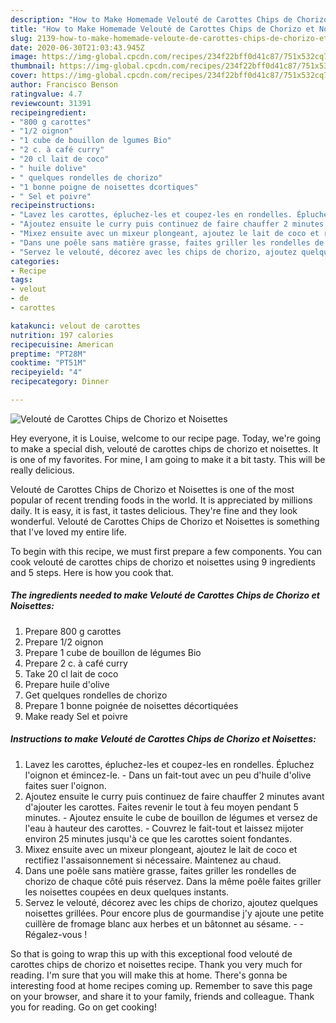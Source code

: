 ```yaml
---
description: "How to Make Homemade Velouté de Carottes Chips de Chorizo et Noisettes"
title: "How to Make Homemade Velouté de Carottes Chips de Chorizo et Noisettes"
slug: 2139-how-to-make-homemade-veloute-de-carottes-chips-de-chorizo-et-noisettes
date: 2020-06-30T21:03:43.945Z
image: https://img-global.cpcdn.com/recipes/234f22bff0d41c87/751x532cq70/veloute-de-carottes-chips-de-chorizo-et-noisettes-photo-principale-de-la-recette.jpg
thumbnail: https://img-global.cpcdn.com/recipes/234f22bff0d41c87/751x532cq70/veloute-de-carottes-chips-de-chorizo-et-noisettes-photo-principale-de-la-recette.jpg
cover: https://img-global.cpcdn.com/recipes/234f22bff0d41c87/751x532cq70/veloute-de-carottes-chips-de-chorizo-et-noisettes-photo-principale-de-la-recette.jpg
author: Francisco Benson
ratingvalue: 4.7
reviewcount: 31391
recipeingredient:
- "800 g carottes"
- "1/2 oignon"
- "1 cube de bouillon de lgumes Bio"
- "2 c. à café curry"
- "20 cl lait de coco"
- " huile dolive"
- " quelques rondelles de chorizo"
- "1 bonne poigne de noisettes dcortiques"
- " Sel et poivre"
recipeinstructions:
- "Lavez les carottes, épluchez-les et coupez-les en rondelles. Épluchez l&#39;oignon et émincez-le. Dans un fait-tout avec un peu d&#39;huile d&#39;olive faites suer l&#39;oignon."
- "Ajoutez ensuite le curry puis continuez de faire chauffer 2 minutes avant d&#39;ajouter les carottes. Faites revenir le tout à feu moyen pendant 5 minutes. Ajoutez ensuite le cube de bouillon de légumes et versez de l&#39;eau à hauteur des carottes. Couvrez le fait-tout et laissez mijoter environ 25 minutes jusqu&#39;à ce que les carottes soient fondantes."
- "Mixez ensuite avec un mixeur plongeant, ajoutez le lait de coco et rectifiez l&#39;assaisonnement si nécessaire. Maintenez au chaud."
- "Dans une poêle sans matière grasse, faites griller les rondelles de chorizo de chaque côté puis réservez. Dans la même poêle faites griller les noisettes coupées en deux quelques instants."
- "Servez le velouté, décorez avec les chips de chorizo, ajoutez quelques noisettes grillées. Pour encore plus de gourmandise j&#39;y ajoute une petite cuillère de fromage blanc aux herbes et un bâtonnet au sésame.  Régalez-vous !"
categories:
- Recipe
tags:
- velout
- de
- carottes

katakunci: velout de carottes 
nutrition: 197 calories
recipecuisine: American
preptime: "PT28M"
cooktime: "PT51M"
recipeyield: "4"
recipecategory: Dinner

---
```



![Velouté de Carottes Chips de Chorizo et Noisettes](https://img-global.cpcdn.com/recipes/234f22bff0d41c87/751x532cq70/veloute-de-carottes-chips-de-chorizo-et-noisettes-photo-principale-de-la-recette.jpg)

Hey everyone, it is Louise, welcome to our recipe page. Today, we're going to make a special dish, velouté de carottes chips de chorizo et noisettes. It is one of my favorites. For mine, I am going to make it a bit tasty. This will be really delicious.

Velouté de Carottes Chips de Chorizo et Noisettes is one of the most popular of recent trending foods in the world. It is appreciated by millions daily. It is easy, it is fast, it tastes delicious. They're fine and they look wonderful. Velouté de Carottes Chips de Chorizo et Noisettes is something that I've loved my entire life.




To begin with this recipe, we must first prepare a few components. You can cook velouté de carottes chips de chorizo et noisettes using 9 ingredients and 5 steps. Here is how you cook that.

<!--inarticleads1-->

##### The ingredients needed to make Velouté de Carottes Chips de Chorizo et Noisettes:

1. Prepare 800 g carottes
1. Prepare 1/2 oignon
1. Prepare 1 cube de bouillon de légumes Bio
1. Prepare 2 c. à café curry
1. Take 20 cl lait de coco
1. Prepare  huile d&#39;olive
1. Get  quelques rondelles de chorizo
1. Prepare 1 bonne poignée de noisettes décortiquées
1. Make ready  Sel et poivre




<!--inarticleads2-->

##### Instructions to make Velouté de Carottes Chips de Chorizo et Noisettes:

1. Lavez les carottes, épluchez-les et coupez-les en rondelles. Épluchez l&#39;oignon et émincez-le. - Dans un fait-tout avec un peu d&#39;huile d&#39;olive faites suer l&#39;oignon.
1. Ajoutez ensuite le curry puis continuez de faire chauffer 2 minutes avant d&#39;ajouter les carottes. Faites revenir le tout à feu moyen pendant 5 minutes. - Ajoutez ensuite le cube de bouillon de légumes et versez de l&#39;eau à hauteur des carottes. - Couvrez le fait-tout et laissez mijoter environ 25 minutes jusqu&#39;à ce que les carottes soient fondantes.
1. Mixez ensuite avec un mixeur plongeant, ajoutez le lait de coco et rectifiez l&#39;assaisonnement si nécessaire. Maintenez au chaud.
1. Dans une poêle sans matière grasse, faites griller les rondelles de chorizo de chaque côté puis réservez. Dans la même poêle faites griller les noisettes coupées en deux quelques instants.
1. Servez le velouté, décorez avec les chips de chorizo, ajoutez quelques noisettes grillées. Pour encore plus de gourmandise j&#39;y ajoute une petite cuillère de fromage blanc aux herbes et un bâtonnet au sésame. -  - Régalez-vous !




So that is going to wrap this up with this exceptional food velouté de carottes chips de chorizo et noisettes recipe. Thank you very much for reading. I'm sure that you will make this at home. There's gonna be interesting food at home recipes coming up. Remember to save this page on your browser, and share it to your family, friends and colleague. Thank you for reading. Go on get cooking!
